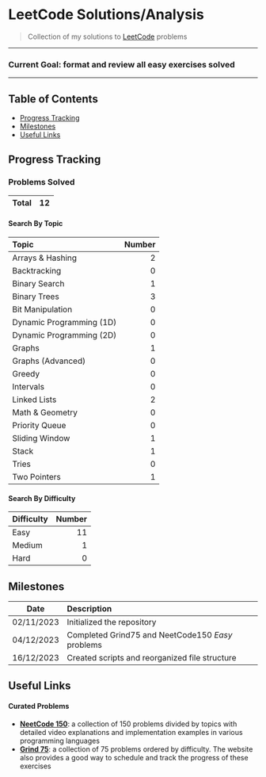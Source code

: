 # LeetCode Solutions/Analysis

> Collection of my solutions to [LeetCode](https://leetcode.com) problems

---
### Current Goal: format and review all easy exercises solved  

---

## Table of Contents
  - [Progress Tracking](#progress-tracking)
  - [Milestones](#milestones)
  - [Useful Links](#useful-links)

## Progress Tracking

### Problems Solved

| Total | 12 |
|:---:|:---:|

#### Search By Topic

| Topic | Number |
|:---|---:|
| Arrays & Hashing | 2 |
| Backtracking | 0 |
| Binary Search | 1 |
| Binary Trees | 3 |
| Bit Manipulation | 0 |
| Dynamic Programming (1D) | 0 |
| Dynamic Programming (2D) | 0 |
| Graphs | 1 |
| Graphs (Advanced) | 0 |
| Greedy | 0 |
| Intervals | 0 |
| Linked Lists | 2 |
| Math & Geometry | 0 |
| Priority Queue | 0 |
| Sliding Window | 1 |
| Stack | 1 |
| Tries | 0 |
| Two Pointers | 1 |

#### Search By Difficulty

| Difficulty | Number |
|:---|---:|
| Easy | 11 |
| Medium | 1 |
| Hard | 0 |

## Milestones

| Date | Description |
|:------:|:-------------|
| 02/11/2023 | Initialized the repository |
| 04/12/2023 | Completed Grind75 and NeetCode150 _Easy_ problems |
| 16/12/2023 | Created scripts and reorganized file structure |

## Useful Links

#### Curated Problems

- **[NeetCode 150](https://neetcode.io/practice)**: a collection of 150 problems divided by topics with detailed video explanations and implementation examples in various programming languages
- **[Grind 75](https://www.techinterviewhandbook.org/grind75?weeks=28&hours=40)**: a collection of 75 problems ordered by difficulty. The website also provides a good way to schedule and track the progress of these exercises